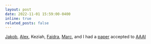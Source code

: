 ```yaml
---
layout: post
date: 2022-11-01 15:59:00-0400
inline: true
related_posts: false
---
```


[Jakob](https://jakobschoeffer.github.io/), [Alex](https://aritchie9590.github.io/), Keziah, [Faidra](https://faidramonachou.github.io/), [Marc](https://mjuarezm.github.io/), and I had a [paper](https://jfinocchiaro.github.io/publication/fair-exposure) accepted to [AAAI](https://aaai.org/Conferences/AAAI-23/)
